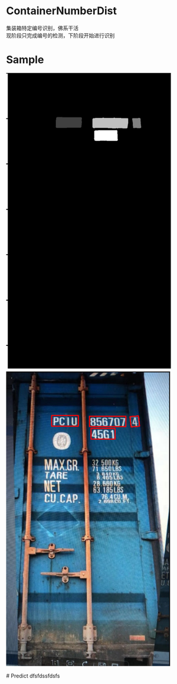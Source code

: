 # ContainerNumberDist
集装箱特定编号识别，佛系干活  
现阶段只完成编号的检测，下阶段开始进行识别
# Sample
<P>
   <img src="https://github.com/kekekahuatian/ContainerNumberDist/blob/master/samples/mask.png" width="450" height="800" alt="网不好或者图没了"/>
   <img src="https://github.com/kekekahuatian/ContainerNumberDist/blob/master/samples/pred.png" width="450" height="800" alt="网不好或者图没了"/>
 </p>
# Predict  
dfsfdssfdsfs
